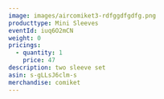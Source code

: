 ```yaml
---
image: images/aircomiket3-rdfggdfgdfg.png
producttype: Mini Sleeves
eventId: iuq6O2mCN
weight: 0
pricings:
  - quantity: 1
    price: 47
description: two sleeve set
asin: s-gLLsJ6clm-s
merchandise: comiket
---
```

